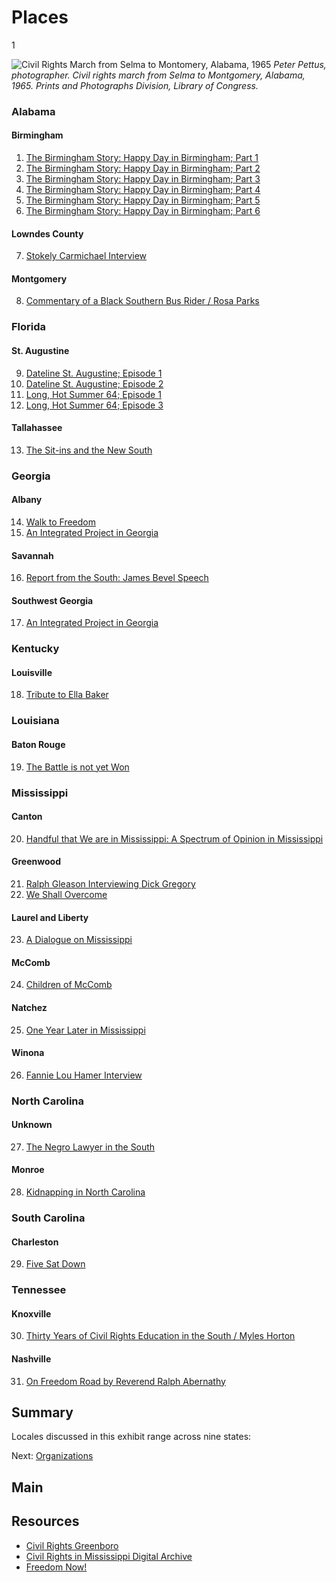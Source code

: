 # Places

1

![Civil Rights March from Selma to Montomery, Alabama, 1965](https://s3.amazonaws.com/americanarchive.org/exhibits/CivilRights_Places.jpg) 
*Peter Pettus, photographer. Civil rights march from Selma to Montgomery, Alabama, 1965. Prints and Photographs Division, Library of Congress.*

### Alabama
#### Birmingham 

1.	[The Birmingham Story: Happy Day in Birmingham; Part 1](/catalog/cpb-aacip_500-r785p02p)
2.	[The Birmingham Story: Happy Day in Birmingham; Part 2](/catalog/cpb-aacip_500-m9023j32)
3.	[The Birmingham Story: Happy Day in Birmingham; Part 3](/catalog/cpb-aacip_500-ff3m1j0m)
4.	[The Birmingham Story: Happy Day in Birmingham; Part 4](/catalog/cpb-aacip_500-cj87n27n) 
5.	[The Birmingham Story: Happy Day in Birmingham; Part 5](/catalog/cpb-aacip_500-jq0svz1h)
6.	[The Birmingham Story: Happy Day in Birmingham; Part 6](/catalog/cpb-aacip_500-z60c1503)

#### Lowndes County

7.  [Stokely Carmichael Interview](/catalog/cpb-aacip_28-zw18k75h85)

#### Montgomery

8.  [Commentary of a Black Southern Bus Rider / Rosa Parks](/catalog/cpb-aacip_28-kw57d2qp45)

### Florida
#### St. Augustine

9.  [Dateline St. Augustine; Episode 1](/catalog/cpb-aacip_15-289gj6vg)
10.  [Dateline St. Augustine; Episode 2](/catalog/cpb-aacip_15-23612tg4)
11.  [Long, Hot Summer 64; Episode 1](/catalog/cpb-aacip_15-50tqk2fw)
12.  [Long, Hot Summer 64; Episode 3](/catalog/cpb-aacip_15-02c86fs0)

#### Tallahassee

13. [The Sit-ins and the New South](/catalog/cpb-aacip_28-br8mc8rr6z)

### Georgia
#### Albany

14. [Walk to Freedom](/catalog/cpb-aacip_28-m61bk17469)
15. [An Integrated Project in Georgia](/catalog/cpb-aacip_28-mk6542jr2r)

#### Savannah

16. [Report from the South: James Bevel Speech](/catalog/cpb-aacip_28-j09w08ws94)

#### Southwest Georgia

17. [An Integrated Project in Georgia](/catalog/cpb-aacip_28-mk6542jr2r)

### Kentucky
#### Louisville

18. [Tribute to Ella Baker](/catalog/cpb-aacip_28-125q814w5v)

### Louisiana
#### Baton Rouge

19. [The Battle is not yet Won](/catalog/cpb-aacip_28-2z12n4zs1w)

### Mississippi
#### Canton

20. [Handful that We are in Mississippi: A Spectrum of Opinion in Mississippi](/catalog/cpb-aacip_15-9cj87k60)

#### Greenwood

21. [Ralph Gleason Interviewing Dick Gregory](/catalog/cpb-aacip_28-k649p2wm6m)
22. [We Shall Overcome](/catalog/cpb-aacip_15-9862bb5r)

#### Laurel and Liberty

23. [A Dialogue on Mississippi](/catalog/cpb-aacip_15-945qgb91)

#### McComb

24. [Children of McComb](/catalog/cpb-aacip_28-sj19k46b34)

#### Natchez

25. [One Year Later in Mississippi](/catalog/cpb-aacip_15-88qc028z)

#### Winona

26. [Fannie Lou Hamer Interview](/catalog/cpb-aacip_28-bg2h70895r)

### North Carolina
#### Unknown

27. [The Negro Lawyer in the South](/catalog/cpb-aacip_28-4t6f18sn70)

#### Monroe

28. [Kidnapping in North Carolina](/catalog/cpb-aacip_28-h707w67k6x)

### South Carolina
#### Charleston

29. [Five Sat Down](/catalog/cpb-aacip_500-5q4rp59q)

### Tennessee
#### Knoxville

30. [Thirty Years of Civil Rights Education in the South / Myles Horton](/catalog/cpb-aacip_28-xp6tx35q0h)

#### Nashville

31. [On Freedom Road by Reverend Ralph Abernathy](/catalog/cpb-aacip_28-cz3222rk4w)

## Summary

Locales discussed in this exhibit range across nine states:

Next: [Organizations](/exhibits/civil-rights/organizations)

## Main

## Resources

- [Civil Rights Greenboro](http://libcdm1.uncg.edu/cdm/landingpage/collection/CivilRights)
- [Civil Rights in Mississippi Digital Archive](http://digilib.usm.edu/crmda.php)
- [Freedom Now!](http://cds.library.brown.edu/projects/FreedomNow/)
